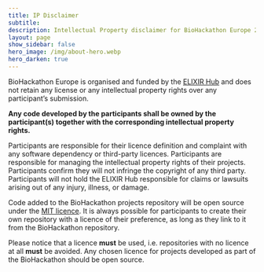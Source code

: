 ```yaml
---
title: IP Disclaimer
subtitle: 
description: Intellectual Property disclaimer for BioHackathon Europe 2024.
layout: page
show_sidebar: false
hero_image: /img/about-hero.webp
hero_darken: true
---
```


BioHackathon Europe is organised and funded by the [ELIXIR Hub](https://elixir-europe.org/about-us/who-we-are/hub) and does not retain any license or any intellectual property rights over any participant’s submission.

**Any code developed by the participants shall be owned by the participant(s) together with the corresponding intellectual property rights.**

Participants are responsible for their licence definition and complaint with any software dependency or third-party licences. Participants are responsible for managing the intellectual property rights of their projects. Participants confirm they will not infringe the copyright of any third party. Participants will not hold the ELIXIR Hub responsible for claims or lawsuits arising out of any injury, illness, or damage.

Code added to the BioHackathon projects repository will be open source under the [MIT licence](https://opensource.org/license/mit/). It is always possible for participants to create their own repository with a licence of their preference, as long as they link to it from the BioHackathon repository. 

Please notice that a licence **must** be used, i.e. repositories with no licence at all **must** be avoided. Any chosen licence for projects developed as part of the BioHackathon should be open source.